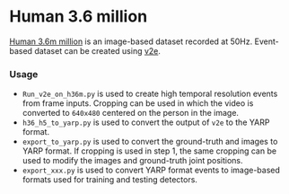 # Human 3.6 million

[Human 3.6m million](http://vision.imar.ro/human3.6m/description.php) is an image-based dataset recorded at 50Hz. Event-based dataset can be created using [v2e](https://github.com/SensorsINI/v2e).

### Usage

- `Run_v2e_on_h36m.py` is used to create high temporal resolution events from frame inputs. Cropping can be used in which the video is converted to `640x480` centered on the person in the image.
- `h36_h5_to_yarp.py` is used to convert the output of `v2e` to the YARP format.
- `export_to_yarp.py` is used to convert the ground-truth and images to YARP format. If cropping is used in step 1, the same cropping can be used to modify the images and ground-truth joint positions.
- `export_xxx.py` is used to convert YARP format events to image-based formats used for training and testing detectors.


